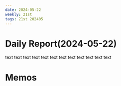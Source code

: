 ```yaml
---
date: 2024-05-22
weekly: 21st
tags: 21st 202405 
---
```

# Daily Report(2024-05-22)
text text text text text text text text text text text text
# Memos